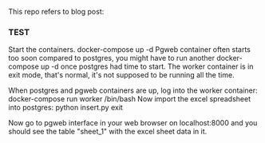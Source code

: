 This repo refers to blog post:


### TEST

Start the containers.
docker-compose up -d
Pgweb container often starts too soon compared to postgres, you might have to run
another docker-compose up -d once postgres had time to start.
The worker container is in exit mode, that's normal, it's not supposed to be running all the time.

When postgres and pgweb containers are up, log into the worker container:
docker-compose run worker /bin/bash
Now import the excel spreadsheet into postgres:
python insert.py
exit

Now go to pgweb interface in your web browser on localhost:8000
and you should see the table "sheet_1" with the excel sheet data in it.
